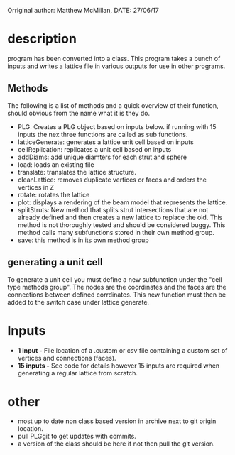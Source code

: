 Orriginal author: Matthew McMillan,
DATE: 27/06/17
# description
program has been converted into a class.
This program takes a bunch of inputs and writes a lattice file in various outputs for use in other programs.
## Methods
The following is a list of methods and a quick overview of their function, should obvious from the name what it is they do.
- PLG: Creates a PLG object based on inputs below. if running with 15 inputs the nex three functions are called as sub functions.
- latticeGenerate: generates a lattice unit cell based on inputs
- cellReplication: replicates a unit cell based on inputs
- addDiams: add unique diamters for each strut and sphere
- load: loads an existing file
- translate: translates the lattice structure.
- cleanLattice: removes duplicate vertices or faces and orders the vertices in Z
- rotate: rotates the lattice
- plot: displays a rendering of the beam model that represents the lattice.
- splitStruts: New method that splits strut intersections that are not already defined and then creates a new lattice to replace the old. This method is not thoroughly tested and should be considered buggy. This method calls many subfunctions stored in their own method group.
- save: this method is in its own method group
## generating a unit cell
To generate a unit cell you must define a new subfunction under the "cell type methods group". The nodes are the coordinates and the faces are the connections between defined corrdinates. This new function must then be added to the switch case under lattice generate.

# Inputs
 - **1 input -**  File location of a .custom or csv file containing a custom set of vertices and connections (faces).
 - **15 inputs -** See code for details however 15 inputs are required when generating a regular lattice from scratch.

# other
 - most up to date non class based version in archive next to git origin location.
 - pull PLGgit to get updates with commits.
 - a version of the class should be here if not then pull the git version.